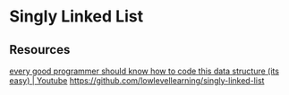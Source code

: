 # Singly Linked List

## Resources

[every good programmer should know how to code this data structure (its easy) | Youtube](https://www.youtube.com/watch?v=dti0F7w3yOQ)
https://github.com/lowlevellearning/singly-linked-list